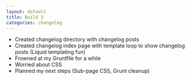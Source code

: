 ```yaml
---
layout: default
title: Build 3
categories: changelog
---
```


* Created changelog directory with changelog posts
* Created changelog index page with template loop to show changelog posts (Liquid templating fun)
* Frowned at my Gruntfile for a while
* Worried about CSS
* Planned my next steps (Sub-page CSS, Grunt cleanup)